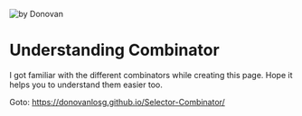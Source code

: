 ![by Donovan](http://www.donovanlo.sg/images/donovanlogo150x131.png)  

# Understanding Combinator

<div id="howto">

I got familiar with the different combinators while creating this page. Hope it helps you to understand them easier too.

</div>



Goto:
https://donovanlosg.github.io/Selector-Combinator/